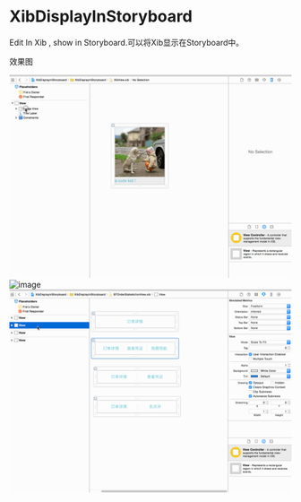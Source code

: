 # XibDisplayInStoryboard
Edit In Xib , show in Storyboard.可以将Xib显示在Storyboard中。

效果图

![image](https://raw.githubusercontent.com/hero-nature/XibDisplayInStoryboard/master/effect_1.gif)
![image](https://raw.githubusercontent.com/hero-nature/XibDisplayInStoryboard/master/effect_2.gif)
![image](https://raw.githubusercontent.com/hero-nature/XibDisplayInStoryboard/master/effect_3.gif)
